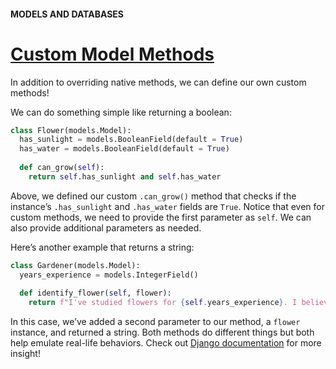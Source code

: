 #### MODELS AND DATABASES

# [Custom Model Methods](https://www.codecademy.com/paths/build-python-web-apps-with-django/tracks/data-in-django/modules/django-models-and-databases/lessons/django-models-and-databases/exercises/custom-model-methods)

In addition to overriding native methods, we can define our own custom methods!

We can do something simple like returning a boolean:
```py
class Flower(models.Model):
  has_sunlight = models.BooleanField(default = True)
  has_water = models.BooleanField(default = True)
 
  def can_grow(self):
    return self.has_sunlight and self.has_water
```
Above, we defined our custom `.can_grow()` method that checks if the instance’s `.has_sunlight` and `.has_water` fields are `True`. 
Notice that even for custom methods, we need to provide the first parameter as `self`. 
We can also provide additional parameters as needed.

Here’s another example that returns a string:
```py
class Gardener(models.Model):
  years_experience = models.IntegerField()
 
  def identify_flower(self, flower):
    return f"I've studied flowers for {self.years_experience}. I believe this flower is {flower.name} and is found in {flower.native_env}." 
```
In this case, we’ve added a second parameter to our method, a `flower` instance, and returned a string. 
Both methods do different things but both help emulate real-life behaviors. 
Check out [Django documentation](https://docs.djangoproject.com/en/3.1/topics/db/models/#model-methods) 
for more insight!
